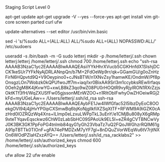 Staging Script Level 0

apt-get update
apt-get upgrade -V --yes --force-yes 
apt-get install vim git-core screen parted curl ufw

update-alternatives --set editor  /usr/bin/vim.basic

sed -i 's/%sudo ALL=(ALL:ALL) ALL/%sudo  ALL=(ALL) NOPASSWD:ALL/' /etc/sudoers 

useradd -s /bin/bash -m -G sudo letterj
mkdir -p /home/letterj/.ssh
chown letterj:letterj /home/letterj/.ssh
chmod 700 /home/letterj.ssh
echo "ssh-rsa AAAAB3NzaC1yc2EAAAABIwAAAQEAsiiYYkHhrXVucb5CGKHnfdX1SIshjDCCK1keSUr7YFkNyAjDRLANnpQn/b7M+2FdOeWp9rr/qk+GGamGU/g0oZnHzFirN6HQpvtd9Q+V9Oeypino0+cJNsBTW/n1XNvZsy1hamwKE/OndmW/Pf8pOnsgzLOn7Wobzk0kQPUfwoJff7m+iaq/lxr0BixAA9Srl3m1ccybksREwlIrfaqs0Oeh2gM8K4jKvwYG+xwLB8kZ3qo9wZ08PU0rHOQtR9vyRjyIRON1RXrZzjsOktKTf3fH/WqZXUSfFw05gjssonMEnWZOO+n1RItObIFwhyOwZHOeiwRGj2kFd+myUGeLAw== /Users/letterj/.ssh/id_rsa
ssh-rsa AAAAB3NzaC1yc2EAAAABIwAAAQEAybFE1Jw4IWfGfac52l5IbzDyEoC8OOekgOVI94j4jjHvYP0ipCXSmwBq6bjKoNjgllkfiXZSqXtTF+RFWM9A9iGZK0cAzHrd0lOZRQzWq4Xns+ILImp0eLzxuLWPpTkL3uEnY/e1CMjBu808yX6gRMp9xteTYqavEqsckwz6ChW0zLabSbHC09SPAoUk9EL5I+eZR4gCVTBNCwVyJ0K3BK3GK1PpFoPG4tnlmb84qyG1yGh23VbaTz7uQ2FQoJWGhzrRQlM61gA91pTBTTk0TIOnF+gFA74ePMDZxM7yYF7gl+8nDQuZVorWEqWu6tV7rjtNXOn6WOdPZIaHZxzAYQ== /Users/letterj/.ssh/id_rsa_racklabs2" >> /home/letterj/.ssh/authorized_keys
chmod 600 /home/letterj/.ssh/authorized_keys

ufw allow 22
ufw enable
